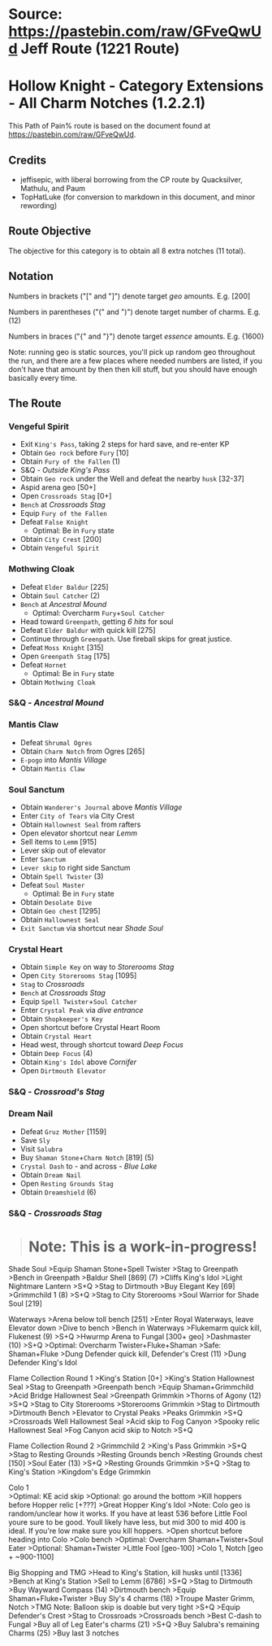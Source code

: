 Source: https://pastebin.com/raw/GFveQwUd
Jeff Route (1221 Route)
===

# Hollow Knight - Category Extensions - All Charm Notches (1.2.2.1)

This Path of Pain% route is based on the document found at https://pastebin.com/raw/GFveQwUd.

## Credits

* jeffisepic, with liberal borrowing from the CP route by Quacksilver, Mathulu, and Paum
* TopHatLuke (for conversion to markdown in this document, and minor rewording)

## Route Objective

The objective for this category is to obtain all 8 extra notches (11 total).

## Notation

  Numbers in brackets ("[" and "]") denote target *geo* amounts. E.g. [200]

  Numbers in parentheses ("(" and ")") denote target number of charms. E.g. (12)

  Numbers in braces ("{" and "}") denote target *essence* amounts. E.g. {1600}

  Note: running geo is static sources, you'll pick up random geo throughout the run, and there are a few places where needed numbers are listed, if you don't have that amount by then then kill stuff, but you should have enough basically every time.

## The Route


### Vengeful Spirit
* Exit `King's Pass`, taking 2 steps for hard save, and re-enter KP
* Obtain `Geo rock` before `Fury` [10]
* Obtain `Fury of the Fallen` (1)
* S&Q - *Outside King's Pass*
* Obtain `Geo rock` under the Well and defeat the nearby `husk` [32-37]
* Aspid arena geo [50+]
* Open `Crossroads Stag` [0+]
* `Bench` at *Crossroads Stag*
* Equip `Fury of the Fallen`
* Defeat `False Knight`
  * Optimal: Be in `Fury` state
* Obtain `City Crest` [200]
* Obtain `Vengeful Spirit`

### Mothwing Cloak
* Defeat `Elder Baldur` [225]
* Obtain `Soul Catcher` (2)
* `Bench` at *Ancestral Mound*
  * Optimal: Overcharm `Fury`+`Soul Catcher`
* Head toward `Greenpath`, getting *6 hits* for soul
* Defeat `Elder Baldur` with quick kill [275]
* Continue through `Greenpath`. Use fireball skips for great justice.
* Defeat `Moss Knight` [315]
* Open `Greenpath Stag` [175]
* Defeat `Hornet`
  * Optimal: Be in `Fury` state
* Obtain `Mothwing Cloak`

### S&Q - *Ancestral Mound*

### Mantis Claw
* Defeat `Shrumal Ogres`
* Obtain `Charm Notch` from Ogres [265]
* `E-pogo` into *Mantis Village*
* Obtain `Mantis Claw`

### Soul Sanctum
* Obtain `Wanderer's Journal` above *Mantis Village*
* Enter `City of Tears` via City Crest
* Obtain `Hallownest Seal` from rafters
* Open elevator shortcut near *Lemm*
* Sell items to `Lemm` [915]
* Lever skip out of elevator
* Enter `Sanctum`
* `Lever skip` to right side Sanctum
* Obtain `Spell Twister` (3)
* Defeat `Soul Master`
  * Optimal: Be in `Fury` state
* Obtain `Desolate Dive`
* Obtain `Geo chest` [1295]
* Obtain `Hallownest Seal`
* `Exit Sanctum` via shortcut near *Shade Soul*

### Crystal Heart
* Obtain `Simple Key` on way to *Storerooms Stag*
* Open `City Storerooms Stag` [1095]
* `Stag` to *Crossroads*
* `Bench` at *Crossroads Stag*
* Equip `Spell Twister`+`Soul Catcher`
* Enter `Crystal Peak` via *dive entrance*
* Obtain `Shopkeeper's Key`
* Open shortcut before Crystal Heart Room
* Obtain `Crystal Heart`
* Head west, through shortcut toward *Deep Focus*
* Obtain `Deep Focus` (4)
* Obtain `King's Idol` above *Cornifer*
* Open `Dirtmouth Elevator`

### S&Q - *Crossroad's Stag*

### Dream Nail
* Defeat `Gruz Mother` [1159]
* Save `Sly`
* Visit `Salubra`
* Buy `Shaman Stone`+`Charm Notch` [819] (5)
* `Crystal Dash` to - and across - *Blue Lake*
* Obtain `Dream Nail`
* Open `Resting Grounds Stag`
* Obtain `Dreamshield` (6)

### S&Q - *Crossroads Stag*

># Note: This is a work-in-progress!

Shade Soul
	>Equip Shaman Stone+Spell Twister
	>Stag to Greenpath
	>Bench in Greenpath
	>Baldur Shell [869] (7)
	>Cliffs King's Idol
	>Light Nightmare Lantern
	>S+Q
	>Stag to Dirtmouth
	>Buy Elegant Key [69]
	>Grimmchild 1 (8)
	>S+Q
	>Stag to City Storerooms
	>Soul Warrior for Shade Soul [219]

Waterways
	>Arena below toll bench [251]
	>Enter Royal Waterways, leave Elevator down
	>Dive to bench
	>Bench in Waterways
	>Flukemarm quick kill, Flukenest (9)
	>S+Q
	>Hwurmp Arena to Fungal [300+ geo]
	>Dashmaster (10)
	>S+Q
	>Optimal: Overcharm Twister+Fluke+Shaman
	>Safe: Shaman+Fluke
	>Dung Defender quick kill, Defender's Crest (11)
	>Dung Defender King's Idol

Flame Collection Round 1
	>King's Station [0+]
	>King's Station Hallownest Seal
	>Stag to Greenpath
	>Greenpath bench
	>Equip Shaman+Grimmchild
	>Acid Bridge Hallownest Seal
	>Greenpath Grimmkin
	>Thorns of Agony (12)
	>S+Q
	>Stag to City Storerooms
	>Storerooms Grimmkin
	>Stag to Dirtmouth
	>Dirtmouth Bench
	>Elevator to Crystal Peaks
	>Peaks Grimmkin
	>S+Q
	>Crossroads Well Hallownest Seal
	>Acid skip to Fog Canyon
	>Spooky relic Hallownest Seal
	>Fog Canyon acid skip to Notch
	>S+Q

Flame Collection Round 2
	>Grimmchild 2
	>King's Pass Grimmkin
	>S+Q
	>Stag to Resting Grounds
	>Resting Grounds bench
	>Resting Grounds chest [150]
	>Soul Eater (13)
	>S+Q
	>Resting Grounds Grimmkin
	>S+Q
	>Stag to King's Station
	>Kingdom's Edge Grimmkin

Colo 1	
	>Optimal: KE acid skip
	>Optional: go around the bottom
	>Kill hoppers before Hopper relic [+???]
	>Great Hopper King's Idol
	>Note: Colo geo is random/unclear how it works. If you have at least 536 before Little Fool youre sure to be good. Youll 
     likely have less, but mid 300 to mid 400 is ideal. If you're low make sure you kill hoppers.
	>Open shortcut before heading into Colo
	>Colo bench
	>Optimal: Overcharm Shaman+Twister+Soul Eater
	>Optional: Shaman+Twister
	>Little Fool [geo-100]
	>Colo 1, Notch [geo + ~900-1100]

Big Shopping and TMG
	>Head to King's Station, kill husks until [1336]
	>Bench at King's Station
	>Sell to Lemm [6786]
	>S+Q
	>Stag to Dirtmouth
	>Buy Wayward Compass (14)
	>Dirtmouth bench
	>Equip Shaman+Fluke+Twister
	>Buy Sly's 4 charms (18)
	>Troupe Master Grimm, Notch
	>TMG Note: Balloon skip is doable but very tight
	>S+Q
	>Equip Defender's Crest
	>Stag to Crossroads
	>Crossroads bench
	>Best C-dash to Fungal
	>Buy all of Leg Eater's charms (21)
	>S+Q
	>Buy Salubra's remaining Charms (25)
	>Buy last 3 notches